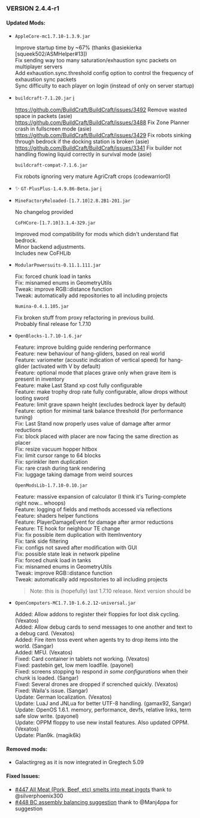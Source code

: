 ### VERSION 2.4.4-r1

#### Updated Mods:

* `AppleCore-mc1.7.10-1.3.9.jar`

    Improve startup time by ~67% (thanks @asiekierka [squeek502/ASMHelper#13])  
    Fix sending way too many saturation/exhaustion sync packets on multiplayer servers  
    Add exhaustion.sync.threshold config option to control the frequency of exhaustion sync packets  
    Sync difficulty to each player on login (instead of only on server startup)

* `buildcraft-7.1.20.jar` [:information_source:](http://www.mod-buildcraft.com/)

    https://github.com/BuildCraft/BuildCraft/issues/3492 Remove wasted space in packets (asie)  
    https://github.com/BuildCraft/BuildCraft/issues/3488 Fix Zone Planner crash in fullscreen mode (asie)  
    https://github.com/BuildCraft/BuildCraft/issues/3429 Fix robots sinking through bedrock if the docking station is broken (asie)  
    https://github.com/BuildCraft/BuildCraft/issues/3341 Fix builder not handling flowing liquid correctly in survival mode (asie)

  `buildcraft-compat-7.1.6.jar`

    Fix robots ignoring very mature AgriCraft crops (codewarrior0)

* :sparkles: `GT-PlusPlus-1.4.9.86-Beta.jar` [:information_source:](https://github.com/draknyte1/GTplusplus/compare/v1.4.9.22-alpha...v1.4.9.86-Beta)

* `MineFactoryReloaded-[1.7.10]2.8.2B1-201.jar`

    No changelog provided

  `CoFHCore-[1.7.10]3.1.4-329.jar`

    Improved mod compatibility for mods which didn't understand flat bedrock.  
    Minor backend adjustments.  
    Includes new CoFHLib

* `ModularPowersuits-0.11.1.111.jar`

    Fix: forced chunk load in tanks  
    Fix: misnamed enums in GeometryUtils  
    Tweak: improve RGB::distance function  
    Tweak: automatically add repositories to all including projects

  `Numina-0.4.1.105.jar`

    Fix broken stuff from proxy refactoring in previous build.  
    Probably final release for 1.7.10

* `OpenBlocks-1.7.10-1.6.jar`

    Feature: improve bulding guide rendering performance  
    Feature: new behaviour of hang-gliders, based on real world  
    Feature: variometer (acoustic indication of vertical speed) for hang-glider (activated with V by default)  
    Feature: optional mode that places grave only when grave item is present in inventory  
    Feature: make Last Stand xp cost fully configurable  
    Feature: make trophy drop rate fully configurable, allow drops without looting sword  
    Feature: limit grave spawn height (excludes bedrock layer by default)  
    Feature: option for minimal tank balance threshold (for performance tuning)  
    Fix: Last Stand now properly uses value of damage after armor reductions  
    Fix: block placed with placer are now facing the same direction as placer  
    Fix: resize vacuum hopper hitbox  
    Fix: limit cursor range to 64 blocks  
    Fix: sprinkler item duplication  
    Fix: rare crash during tank rendering  
    Fix: luggage taking damage from weird sources

    `OpenModsLib-1.7.10-0.10.jar`

    Feature: massive expansion of calculator (I think it's Turing-complete right now... whoops)  
    Feature: logging of fields and methods accessed via reflections  
    Feature: shaders helper functions  
    Feature: PlayerDamageEvent for damage after armor reductions  
    Feature: TE hook for neighbour TE change  
    Fix: fix possible item duplication with ItemInventory  
    Fix: tank side filtering  
    Fix: configs not saved after modification with GUI  
    Fix: possible state leak in network pipeline  
    Fix: forced chunk load in tanks  
    Fix: misnamed enums in GeometryUtils  
    Tweak: improve RGB::distance function  
    Tweak: automatically add repositories to all including projects  
    > Note: this is (hopefully) last 1.7.10 release. Next version should be

* `OpenComputers-MC1.7.10-1.6.2.12-universal.jar`

    Added: Allow addons to register their floppies for loot disk cycling. (Vexatos)  
    Added: Allow debug cards to send messages to one another and text to a debug card. (Vexatos)  
    Added: Fire item toss event when agents try to drop items into the world. (Sangar)  
    Added: MFU. (Vexatos)  
    Fixed: Card container in tablets not working. (Vexatos)  
    Fixed: pastebin get, low mem loadfile. (payonel)  
    Fixed: screens stopping to respond *in some configurations* when their chunk is loaded. (Sangar)  
    Fixed: Several drones are dropped if screnched quickly. (Vexatos)  
    Fixed: Waila's issue. (Sangar)  
    Update: German localization. (Vexatos)  
    Update: LuaJ and JNLua for better UTF-8 handling. (gamax92, Sangar)  
    Update: OpenOS 1.6.1. memory, performance, devfs, relative links, term safe slow write. (payonel)  
    Update: OPPM floppy to use new install features. Also updated OPPM. (Vexatos)  
    Update: Plan9k. (magik6k)

#### Removed mods:

* Galactirgreg as it is now integrated in Gregtech 5.09

#### Fixed Issues:

* [#447 All Meat (Pork, Beef, etc) smelts into meat ingots](https://github.com/Beyond-Reality/BeyondRealityModPack/issues/447) thank to @silverphoenix300
* [#448 BC assembly balancing suggestion](https://github.com/Beyond-Reality/BeyondRealityModPack/issues/448) thank to @Manj4ppa for suggestion
